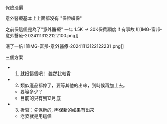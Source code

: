 保險漲價

意外醫療基本上上面都沒有 "保證續保"


之前保這個是為了"意外醫療"
一年 1.5K -> 30K保費額度 if 有事故
![[IMG-富邦-意外醫療-20241113122122100.png]]

漲了一倍
![[IMG-富邦-意外醫療-20241113122122231.png]]

三個方案
- 1. 就投這個吧！  雖然比較貴
- 2. 類似產品都停了，要等其他的出來，到時候再加上去。
	- 要等多少？
	- 目前的只有到12月底
- 3. 折衷：先保新的, 再保新的如果有出來
	- 老婆就是用這個
